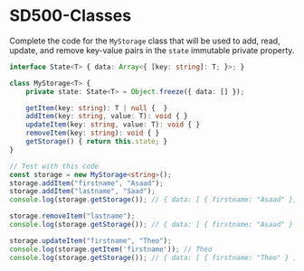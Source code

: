 # SD500-Classes

Complete the code for the `MyStorage` class that will be used to add, read, update, and remove key-value pairs in the `state` immutable private property.
```typescript
interface State<T> { data: Array<{ [key: string]: T; }>; }

class MyStorage<T> {
    private state: State<T> = Object.freeze({ data: [] });

    getItem(key: string): T | null {  }
    addItem(key: string, value: T): void { }
    updateItem(key: string, value: T): void { }
    removeItem(key: string): void { }
    getStorage() { return this.state; }
}

// Test with this code
const storage = new MyStorage<string>();
storage.addItem("firstname", "Asaad");
storage.addItem("lastname", "Saad");
console.log(storage.getStorage()); // { data: [ { firstname: "Asaad" }, { lastname: "Saad" } ]}

storage.removeItem("lastname");
console.log(storage.getStorage()); // { data: [ { firstname: "Asaad" } ]}

storage.updateItem("firstname", "Theo");
console.log(storage.getItem('firstname')); // Theo
console.log(storage.getStorage()); // { data: [ { firstname: "Theo" } ]}
```
